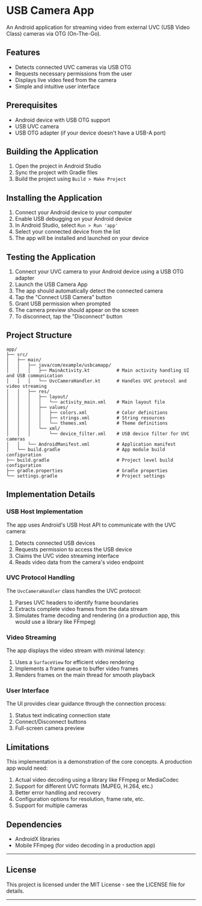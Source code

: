 # USB Camera App

An Android application for streaming video from external UVC (USB Video Class) cameras via OTG (On-The-Go).

## Features

- Detects connected UVC cameras via USB OTG
- Requests necessary permissions from the user
- Displays live video feed from the camera
- Simple and intuitive user interface

## Prerequisites

- Android device with USB OTG support
- USB UVC camera
- USB OTG adapter (if your device doesn't have a USB-A port)

## Building the Application

1. Open the project in Android Studio
2. Sync the project with Gradle files
3. Build the project using `Build > Make Project`

## Installing the Application

1. Connect your Android device to your computer
2. Enable USB debugging on your Android device
3. In Android Studio, select `Run > Run 'app'`
4. Select your connected device from the list
5. The app will be installed and launched on your device

## Testing the Application

1. Connect your UVC camera to your Android device using a USB OTG adapter
2. Launch the USB Camera App
3. The app should automatically detect the connected camera
4. Tap the "Connect USB Camera" button
5. Grant USB permission when prompted
6. The camera preview should appear on the screen
7. To disconnect, tap the "Disconnect" button

## Project Structure

```
app/
├── src/
│   ├── main/
│   │   ├── java/com/example/usbcamapp/
│   │   │   ├── MainActivity.kt          # Main activity handling UI and USB communication
│   │   │   └── UvcCameraHandler.kt      # Handles UVC protocol and video streaming
│   │   ├── res/
│   │   │   ├── layout/
│   │   │   │   └── activity_main.xml    # Main layout file
│   │   │   ├── values/
│   │   │   │   ├── colors.xml           # Color definitions
│   │   │   │   ├── strings.xml          # String resources
│   │   │   │   └── themes.xml           # Theme definitions
│   │   │   └── xml/
│   │   │       └── device_filter.xml    # USB device filter for UVC cameras
│   │   └── AndroidManifest.xml          # Application manifest
│   └── build.gradle                     # App module build configuration
├── build.gradle                         # Project level build configuration
├── gradle.properties                    # Gradle properties
└── settings.gradle                      # Project settings
```

## Implementation Details

### USB Host Implementation

The app uses Android's USB Host API to communicate with the UVC camera:

1. Detects connected USB devices
2. Requests permission to access the USB device
3. Claims the UVC video streaming interface
4. Reads video data from the camera's video endpoint

### UVC Protocol Handling

The `UvcCameraHandler` class handles the UVC protocol:

1. Parses UVC headers to identify frame boundaries
2. Extracts complete video frames from the data stream
3. Simulates frame decoding and rendering (in a production app, this would use a library like FFmpeg)

### Video Streaming

The app displays the video stream with minimal latency:

1. Uses a `SurfaceView` for efficient video rendering
2. Implements a frame queue to buffer video frames
3. Renders frames on the main thread for smooth playback

### User Interface

The UI provides clear guidance through the connection process:

1. Status text indicating connection state
2. Connect/Disconnect buttons
3. Full-screen camera preview

## Limitations

This implementation is a demonstration of the core concepts. A production app would need:

1. Actual video decoding using a library like FFmpeg or MediaCodec
2. Support for different UVC formats (MJPEG, H.264, etc.)
3. Better error handling and recovery
4. Configuration options for resolution, frame rate, etc.
5. Support for multiple cameras

## Dependencies

- AndroidX libraries
- Mobile FFmpeg (for video decoding in a production app)

---

## License

This project is licensed under the MIT License - see the LICENSE file for details.



---